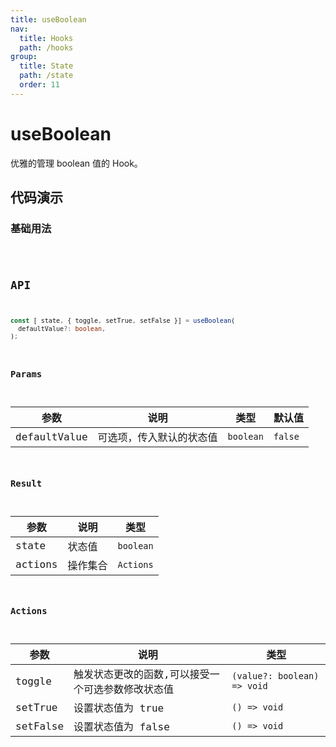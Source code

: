 ```yaml
---
title: useBoolean
nav:
  title: Hooks
  path: /hooks
group:
  title: State
  path: /state
  order: 11
---
```


# useBoolean

优雅的管理 boolean 值的 Hook。

## 代码演示

### 基础用法

<code src="./__demo__/demo01.tsx" />

## API

```typescript
const [ state, { toggle, setTrue, setFalse }] = useBoolean(
  defaultValue?: boolean,
);
```

### Params

| 参数         | 说明                     | 类型      | 默认值  |
|--------------|--------------------------|-----------|---------|
| defaultValue | 可选项，传入默认的状态值 | `boolean` | `false` |


### Result

| 参数    | 说明     | 类型      |
|---------|----------|-----------|
| state   | 状态值   | `boolean` |
| actions | 操作集合 | `Actions` |

### Actions

| 参数     | 说明                                              | 类型                        |
|----------|---------------------------------------------------|-----------------------------|
| toggle   | 触发状态更改的函数,可以接受一个可选参数修改状态值 | `(value?: boolean) => void` |
| setTrue  | 设置状态值为 true                                 | `() => void`                |
| setFalse | 设置状态值为 false                                | `() => void`                |
